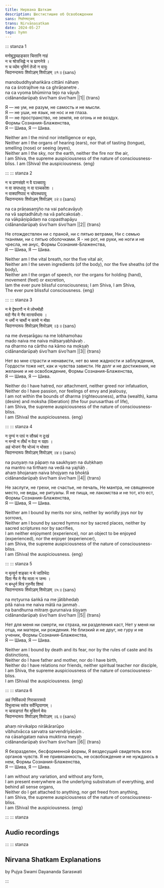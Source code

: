 ```yaml
---
title: Нирвана Шаткам
description: Шестистишие об Освобождении
sans: निर्वाणषट्कम्
trans: Nirvāṇaṣatkam
date: 2024-05-27
tags: hymn
---
```


::: stanza 1

मनोबुद्ध्यहङ्कार चित्तानि नाहं  
न च श्रोत्रजिह्वे न च घ्राणनेत्रे ।  
न च व्योम भूमिर्न तेजो न वायुः  
चिदानन्दरूपः शिवोऽहम् शिवोऽहम् ॥१॥ {sans}  

manobuddhyahaṅkāra cittāni nāhaṃ  
na ca śrotrajihve na ca ghrāṇanetre .  
na ca vyoma bhūmirna tejo na vāyuḥ  
cidānandarūpaḥ śivo’ham śivo’ham ||1|| {trans}

Я — не ум, не разум, не самость и не мысли.  
Я — не уши, не язык, не нос и не глаза.  
Я — не пространство, не земля, не огонь и не воздух.  
Формы Сознания-Блаженства,  
Я — Шива, Я — Шива.

Neither am I the mind nor intelligence or ego,  
Neither am I the organs of hearing (ears), nor that of tasting (tongue), smelling (nose) or seeing (eyes),  
Neither am I the sky, nor the earth, neither the fire nor the air,  
I am Shiva, the supreme auspiciousness of the nature of consciousness-bliss. 
I am (Shiva) the auspiciousness. {eng}

:::
::: stanza 2

न च प्राणसंज्ञो न वै पञ्चवायुः  
न वा सप्तधातुः न वा पञ्चकोशः ।  
न वाक्पाणिपादं न चोपस्थपायु  
चिदानन्दरूपः शिवोऽहम् शिवोऽहम् ॥२॥ {sans}  

na ca prāṇasaṃjño na vai pañcavāyuḥ  
na vā saptadhātuḥ na vā pañcakośaḥ .  
na vākpāṇipādaṃ na copasthapāyu  
cidānandarūpaḥ śivo’ham śivo’ham ||2|| {trans}

Не отождествлен ни с праной, ни с пятью ветрами, 
Ни с семью тканями, ни с пятью оболочками.
Я - не рот, не руки, не ноги и не чресла, не анус,
Формы Сознания-Блаженства,  
Я — Шива, Я — Шива.

Neither am I the vital breath, nor the five vital air,  
Neither am I the seven ingredients (of the body), nor the five sheaths (of the body),  
Neither am I the organ of speech, nor the organs for holding (hand), movement (feet) or excretion,  
Iam the ever pure blissful consciousness; I am Shiva, I am Shiva,  
The ever pure blissful consciousness.   {eng}

:::
::: stanza 3

न मे द्वेषरागौ न मे लोभमोहौ  
मदो नैव मे नैव मात्सर्यभावः ।  
न धर्मो न चार्थो न कामो न मोक्षः  
चिदानन्दरूपः शिवोऽहम् शिवोऽहम् ॥३॥   {sans}  

na me dveṣarāgau na me lobhamohau  
mado naiva me naiva mātsaryabhāvaḥ .  
na dharmo na cārtho na kāmo na mokṣaḥ  
cidānandarūpaḥ śivo’ham śivo’ham ||3||   {trans}

Нет во мне страсти и ненависти, нет во мне жадности и заблуждения,
Гордости тоже нет, как и чувства зависти.
Не долг и не достижения, не желание и не освобождение,
Формы Сознания-Блаженства,  
Я — Шива, Я — Шива.

Neither do I have hatred, nor attachment, neither greed nor infatuation,  
Neither do I have passion, nor feelings of envy and jealousy,  
I am not within the bounds of dharma (righteousness), artha (wealth), kama (desire) and moksha (liberation) (the four purusarthas of life),  
I am Shiva, the supreme auspiciousness of the nature of consciousness-bliss.  
I am (Shiva) the auspiciousness.   {eng}

:::
::: stanza 4

न पुण्यं न पापं न सौख्यं न दुःखं  
न मन्त्रो न तीर्थं न वेदा न यज्ञाः ।  
अहं भोजनं नैव भोज्यं न भोक्ता  
चिदानन्दरूपः शिवोऽहम् शिवोऽहम् ॥४॥   {sans}  

na puṇyaṃ na pāpaṃ na saukhyaṃ na duḥkhaṃ  
na mantro na tīrthaṃ na vedā na yajñāḥ .  
ahaṃ bhojanaṃ naiva bhojyaṃ na bhoktā  
cidānandarūpaḥ śivo’ham śivo’ham ||4||   {trans}

Не заслуги, не грехи, не счастье, не печаль,
Не мантра, не священное место, не веды, не ритуалы.
Я не пища, не лакомства и не тот, кто ест,
Формы Сознания-Блаженства,  
Я — Шива, Я — Шива.

Neither am I bound by merits nor sins, neither by worldly joys nor by sorrows,  
Neither am I bound by sacred hymns nor by sacred places, neither by sacred scriptures nor by sacrifies,  
I am neither enjoyment (experience), nor an object to be enjoyed (experienced), nor the enjoyer (experiencer),  
I am Shiva, the supreme auspiciousness of the nature of consciousness-bliss.  
I am (Shiva) the auspiciousness.   {eng}

:::
::: stanza 5

न मृत्युर्न शङ्का न मे जातिभेदः  
पिता नैव मे नैव माता न जन्मः ।  
न बन्धुर्न मित्रं गुरुर्नैव शिष्यं  
चिदानन्दरूपः शिवोऽहम् शिवोऽहम् ॥५॥   {sans}  

na mṛtyurna śaṅkā na me jātibhedaḥ  
pitā naiva me naiva mātā na janmaḥ .  
na bandhurna mitraṃ gururnaiva śiṣyaṃ  
cidānandarūpaḥ śivo’ham śivo’ham ||5||   {trans}

Нет для меня ни смерти, ни страха, ни разделения каст,
Нет у меня ни отца, ни матери, ни рождения.
Не близкий и не друг, не гуру и не ученик,
Формы Сознания-Блаженства,  
Я — Шива, Я — Шива.

Neither am I bound by death and its fear, nor by the rules of caste and its distinctions,  
Neither do I have father and mother, nor do I have birth,  
Neither do I have relations nor friends, neither spiritual teacher nor disciple,  
I am Shiva, the supreme auspiciousness of the nature of consciousness-bliss.  
I am (Shiva) the auspiciousness.   {eng}

:::
::: stanza 6

अहं निर्विकल्पो निराकाररूपो  
विभुत्वाच्च सर्वत्र सर्वेन्द्रियाणाम् ।  
न चासङ्गतं नैव मुक्तिर्न मेयः  
चिदानन्दरूपः शिवोऽहम् शिवोऽहम् ॥६॥   {sans}  

ahaṃ nirvikalpo nirākārarūpo  
vibhutvācca sarvatra sarvendriyāṇām .  
na cāsaṅgataṃ naiva muktirna meyaḥ  
cidānandarūpaḥ śivo’ham śivo’ham ||6||   {trans}

Я безразделен, бесформенной формы,
Я вездесущий свидетель всех органов чувств.
Я не привязанность, не освобождение и не нуждаюсь в нем,
Формы Сознания-Блаженства,  
Я — Шива, Я — Шива.


I am without any variation, and without any form,  
I am present everywhere as the underlying substratum of everything, and behind all sense organs,  
Neither do I get attached to anything, nor get freed from anything,  
I am Shiva, the supreme auspiciousness of the nature of consciousness-bliss.  
I am (Shiva) the auspiciousness.   {eng}

:::
::: stanza

## Audio recordings



<audio-player title="Nirvana Shatkam Chant" file="/audio/Nirvana_Shatkam_Chant.mp3" />

<audio-player title="Nirvana Shatkam - Gopika" file="/audio/Nirvana_Shatkam_Gopika.mp3" />

:::
::: stanza

## Nirvana Shatkam Explanations

by Pujya Swami Dayananda Saraswati

<youtube-embed id="V5ChX59Ik9U" />
<youtube-embed id="aph4KC-rR9I" />
<youtube-embed id="eoBYubs6c0I" />
<youtube-embed id="tiBERckiGdw" />
<youtube-embed id="XvSB_wQxZcI" />
<youtube-embed id="p1Cqjo--Xlo" />
<youtube-embed id="8Ltenc1L_Ao" />
<youtube-embed id="GveXK_lsd1o" />
<youtube-embed id="-PtlX6XQLHY" />
<youtube-embed id="gokJfOp1kyQ" />
<youtube-embed id="sbr_hPuhk6A" />
<youtube-embed id="1JFPwU5pu8I" />

:::